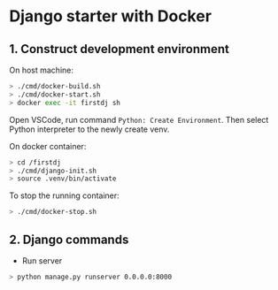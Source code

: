 # Django starter with Docker

## 1. Construct development environment

On host machine:

```zsh
> ./cmd/docker-build.sh
> ./cmd/docker-start.sh
> docker exec -it firstdj sh
```

Open VSCode, run command `Python: Create Environment`. Then select Python interpreter to the newly create venv.

On docker container:

```zsh
> cd /firstdj
> ./cmd/django-init.sh
> source .venv/bin/activate
```

To stop the running container:

```zsh
> ./cmd/docker-stop.sh
```

## 2. Django commands

- Run server

```zsh
> python manage.py runserver 0.0.0.0:8000
```
